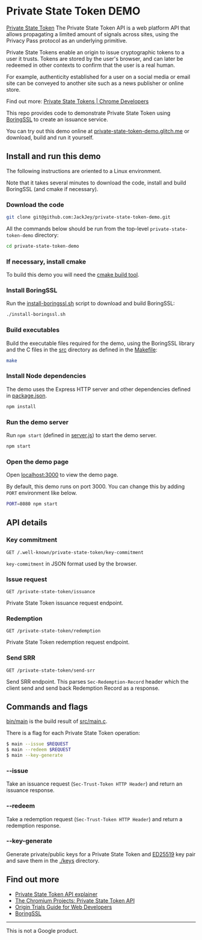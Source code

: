 # Private State Token DEMO

[Private State Token](https://wicg.github.io/trust-token-api/) The Private State Token API is a web platform API that allows propagating a limited amount of signals across sites, using the Privacy Pass protocol as an underlying primitive.

Private State Tokens enable an origin to issue cryptographic tokens to a user it trusts. Tokens are stored by the user's browser, and can later be redeemed in other contexts to confirm that the user is a real human.

For example, authenticity established for a user on a social media or email site can be conveyed to another site such as a news publisher or online store.

Find out more: [Private State Tokens | Chrome Developers](https://developer.chrome.com/docs/privacy-sandbox/trust-tokens/)

This repo provides code to demonstrate Private State Token using [BoringSSL](https://boringssl.googlesource.com/boringssl/) to create an issuance service.

You can try out this demo online at [private-state-token-demo.glitch.me](https://private-state-token-demo.glitch.me/) or download, build and run it yourself.

## Install and run this demo

The following instructions are oriented to a Linux environment.

Note that it takes several minutes to download the code, install and build BoringSSL (and cmake if necessary).

### Download the code

```sh
git clone git@github.com:JackJey/private-state-token-demo.git
```

All the commands below should be run from the top-level `private-state-token-demo` directory:

```sh
cd private-state-token-demo
```

### If necessary, install cmake

To build this demo you will need the [cmake build tool](https://cmake.org/download/).

### Install BoringSSL

Run the [install-boringssl.sh](install-boringssl.sh) script to download and build BoringSSL:

```sh
./install-boringssl.sh
```

### Build executables

Build the executable files required for the demo, using the BoringSSL library and the C files in
the [src](src) directory as defined in the [Makefile](Makefile):

```sh
make
```

### Install Node dependencies

The demo uses the Express HTTP server and other dependencies defined in [package.json](package.json).

```sh
npm install
```

### Run the demo server

Run `npm start` (defined in [server.js](server.js)) to start the demo server.

```sh
npm start
```

### Open the demo page

Open [localhost:3000](http://localhost:3000) to view the demo page.

By default, this demo runs on port 3000. You can change this by adding `PORT` environment like below.

```sh
PORT=8080 npm start
```

## API details

### Key commitment

```
GET /.well-known/private-state-token/key-commitment
```

`key-commitment` in JSON format used by the browser.

### Issue request

```
GET /private-state-token/issuance
```

Private State Token issuance request endpoint.

### Redemption

```
GET /private-state-token/redemption
```

Private State Token redemption request endpoint.

### Send SRR

```
GET /private-state-token/send-srr
```

Send SRR endpoint. This parses `Sec-Redemption-Record` header which the client send and send back Redemption Record as a response.

## Commands and flags

[bin/main](./bin/main) is the build result of [src/main.c](src/main.c).

There is a flag for each Private State Token operation:

```sh
$ main --issue $REQUEST
$ main --redeem $REQUEST
$ main --key-generate
```

### --issue

Take an issuance request (`Sec-Trust-Token HTTP Header`) and return an issuance response.

### --redeem

Take a redemption request (`Sec-Trust-Token HTTP Header`) and return a redemption response.

### --key-generate

Generate private/public keys for a Private State Token and [ED25519](https://ed25519.cr.yp.to/) key pair and save them in the [./keys](./keys) directory.

## Find out more

- [Private State Token API explainer](https://github.com/WICG/trust-token-api)
- [The Chromium Projects: Private State Token API](https://www.chromium.org/updates/trust-token)
- [Origin Trials Guide for Web Developers](https://github.com/GoogleChrome/OriginTrials/blob/gh-pages/developer-guide.md)
- [BoringSSL](https://boringssl.googlesource.com/boringssl/)

---

This is not a Google product.

